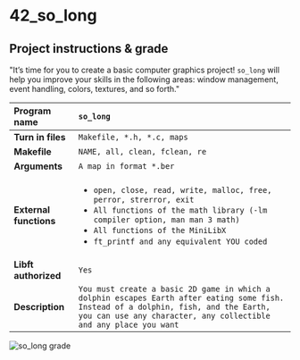 # 42_so_long

## Project instructions & grade

"It’s time for you to create a basic computer graphics project! `so_long` will help you improve your skills in the following areas: window management, event handling, colors, textures, and so forth."

| Program name | `so_long` |
|:--- |:--- |
| **Turn in files** | `Makefile, *.h, *.c, maps` |
| **Makefile** | `NAME, all, clean, fclean, re` |
| **Arguments** | `A map in format *.ber` |
| **External functions** | <ul><li>`open, close, read, write, malloc, free, perror, strerror, exit`</li><li>`All functions of the math library (-lm compiler option, man man 3 math)`</li><li>`All functions of the MiniLibX`</li><li>`ft_printf and any equivalent YOU coded`</li></ul> |
| **Libft authorized** | `Yes` |
| **Description** | `You must create a basic 2D game in which a dolphin escapes Earth after eating some fish. Instead of a dolphin, fish, and the Earth, you can use any character, any collectible and any place you want` |

![so_long grade](https://badge42.herokuapp.com/api/project/aguiri/so_long)

